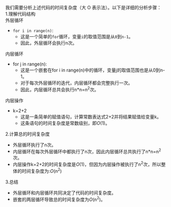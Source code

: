 我们需要分析上述代码的时间复杂度（大 O 表示法）。以下是详细的分析步骤：  
1.理解代码结构  
外层循环  
- `for i in range(n)`:  
    - 这是一个简单的`for`循环，变量`i`的取值范围是从`0`到`n-1`。
    - 因此，外层循环会执行n次。

内层循环  
- for j in range(n):  
    - 这是一个嵌套在for i in range(n)中的循环，变量j的取值范围也是从0到n-1。
    - 对于每次外层循环的迭代，内层循环都会完整执行一次。
    - 因此，内层循环总共会执行n*n=n<sup>2</sup>次。

内层操作  
- k=2+2
  - 这是一条简单的赋值语句，计算常数表达式2+2并将结果赋值给变量k。
  - 这条语句的时间复杂度是常数级别，即*O*(1)。  

2.计算总的时间复杂度
- 外层循环执行了n次。
- 内层循环在每次外层循环中都执行了n次，因此内层循环总共执行了n*n=n<sup>2</sup>次。
- 内层操作k=2+2的时间复杂度是*O*(1)，但因为内层操作被执行了n<sup>2</sup>次，所以整体的时间复杂度为:*O*(n<sup>2</sup>)  

3.总结  
- 外层循环和内层循环共同决定了代码的时间复杂度。
- 嵌套的两层循环导致总的时间复杂度为*O*(n<sup>2</sup>)。